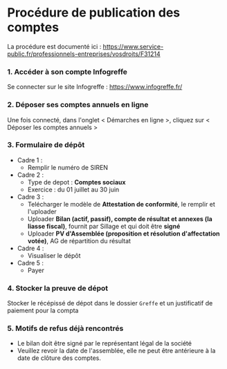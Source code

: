 # Procédure de publication des comptes

La procédure est documenté ici : https://www.service-public.fr/professionnels-entreprises/vosdroits/F31214

### 1. Accéder à son compte Infogreffe

Se connecter sur le site Infogreffe : https://www.infogreffe.fr/

### 2. Déposer ses comptes annuels en ligne

Une fois connecté, dans l'onglet < Démarches en ligne >, cliquez sur < Déposer les comptes annuels >

### 3. Formulaire de dépôt

* Cadre 1 :
    * Remplir le numéro de SIREN
* Cadre 2 :
    * Type de depot : **Comptes sociaux**
    * Exercice : du 01 juillet au 30 juin
* Cadre 3 :
    * Telécharger le modèle de **Attestation de conformité**, le remplir et l'uploader
    * Uploader **Bilan (actif, passif), compte de résultat et annexes (la liasse fiscal)**, fournit par Sillage et qui doit être **signé**
    * Uploader **PV d'Assemblée (proposition et résolution d'affectation votée)**, AG de répartition du résultat
* Cadre 4 :
    * Visualiser le dépôt
* Cadre 5 :
    * Payer

### 4. Stocker la preuve de dépot

Stocker le récépissé de dépot dans le dossier `Greffe` et un justificatif de paiement pour la compta

### 5. Motifs de refus déjà rencontrés

* Le bilan doit être signé par le représentant légal de la société
* Veuillez revoir la date de l'assemblée, elle ne peut être antérieure à la date de clôture des
comptes.
